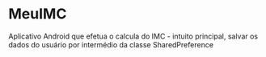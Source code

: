 # MeuIMC
Aplicativo Android que efetua o calcula do IMC  - intuito principal, salvar os dados do usuário por intermédio da classe  SharedPreference
